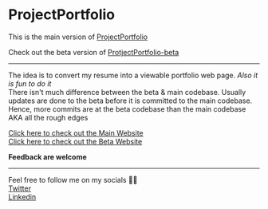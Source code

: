 # ProjectPortfolio

This is the main version of [ProjectPortfolio](https://github.com/leonardwongly/ProjectPortfolio)

Check out the beta version of [ProtjectPortfolio-beta](https://github.com/leonardwongly/ProjectPortfolio-beta)

---

The idea is to convert my resume into a viewable portfolio web page. *Also it is fun to do it*
<br/>There isn't much difference between the beta & main codebase. 
Usually updates are done to the beta before it is committed to the main codebase. Hence, more commits are at the beta codebase than the main codebase AKA all the rough edges


[Click here to check out the Main Website](https://leonardwong.tech)
<br/>
[Click here to check out the Beta Website](https://beta.leonardwong.tech)


**Feedback are welcome**

---

Feel free to follow me on my socials 😶‍🌫️<br/>
[Twitter](https://link.leonardwong.tech/twitter)
<br/>
[Linkedin](https://link.leonardwong.tech/linkedin)
